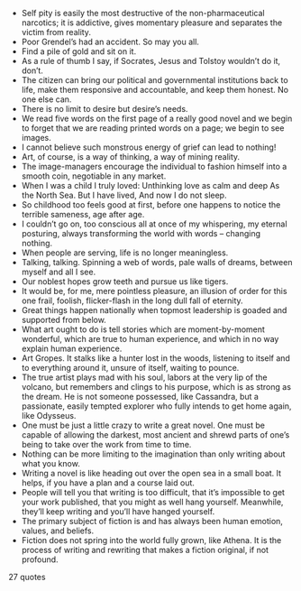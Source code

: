  - Self pity is easily the most destructive of the non-pharmaceutical narcotics; it is addictive, gives momentary pleasure and separates the victim from reality.
 - Poor Grendel’s had an accident. So may you all.
 - Find a pile of gold and sit on it.
 - As a rule of thumb I say, if Socrates, Jesus and Tolstoy wouldn’t do it, don’t.
 - The citizen can bring our political and governmental institutions back to life, make them responsive and accountable, and keep them honest. No one else can.
 - There is no limit to desire but desire’s needs.
 - We read five words on the first page of a really good novel and we begin to forget that we are reading printed words on a page; we begin to see images.
 - I cannot believe such monstrous energy of grief can lead to nothing!
 - Art, of course, is a way of thinking, a way of mining reality.
 - The image-managers encourage the individual to fashion himself into a smooth coin, negotiable in any market.
 - When I was a child I truly loved: Unthinking love as calm and deep As the North Sea. But I have lived, And now I do not sleep.
 - So childhood too feels good at first, before one happens to notice the terrible sameness, age after age.
 - I couldn’t go on, too conscious all at once of my whispering, my eternal posturing, always transforming the world with words – changing nothing.
 - When people are serving, life is no longer meaningless.
 - Talking, talking. Spinning a web of words, pale walls of dreams, between myself and all I see.
 - Our noblest hopes grow teeth and pursue us like tigers.
 - It would be, for me, mere pointless pleasure, an illusion of order for this one frail, foolish, flicker-flash in the long dull fall of eternity.
 - Great things happen nationally when topmost leadership is goaded and supported from below.
 - What art ought to do is tell stories which are moment-by-moment wonderful, which are true to human experience, and which in no way explain human experience.
 - Art Gropes. It stalks like a hunter lost in the woods, listening to itself and to everything around it, unsure of itself, waiting to pounce.
 - The true artist plays mad with his soul, labors at the very lip of the volcano, but remembers and clings to his purpose, which is as strong as the dream. He is not someone possessed, like Cassandra, but a passionate, easily tempted explorer who fully intends to get home again, like Odysseus.
 - One must be just a little crazy to write a great novel. One must be capable of allowing the darkest, most ancient and shrewd parts of one’s being to take over the work from time to time.
 - Nothing can be more limiting to the imagination than only writing about what you know.
 - Writing a novel is like heading out over the open sea in a small boat. It helps, if you have a plan and a course laid out.
 - People will tell you that writing is too difficult, that it’s impossible to get your work published, that you might as well hang yourself. Meanwhile, they’ll keep writing and you’ll have hanged yourself.
 - The primary subject of fiction is and has always been human emotion, values, and beliefs.
 - Fiction does not spring into the world fully grown, like Athena. It is the process of writing and rewriting that makes a fiction original, if not profound.

27 quotes